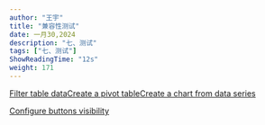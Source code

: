 ```yaml
---
author: "王宇"
title: "兼容性测试"
date: 一月30,2024
description: "七、测试"
tags: ["七、测试"]
ShowReadingTime: "12s"
weight: 171
---
```

[Filter table data](#)[Create a pivot table](#)[Create a chart from data series](#)

[Configure buttons visibility](/users/tfac-settings.action)